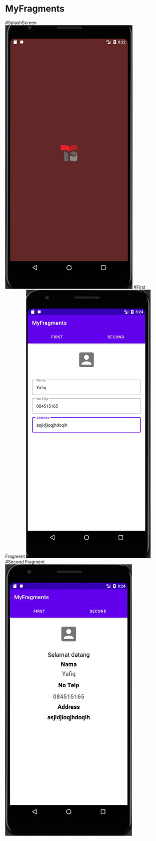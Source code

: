 # MyFragments
#SplashScreen
![alt text](https://github.com/Lysander-cmd/MyFragments/blob/master/splash.png)
#First Fragment
![alt text](https://github.com/Lysander-cmd/MyFragments/blob/master/first.png)
#Second Fragment
![alt text](https://github.com/Lysander-cmd/MyFragments/blob/master/second.png)
